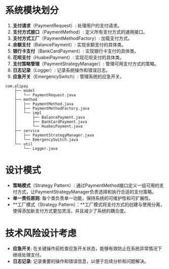 # 系统模块划分
1. **支付请求**（PaymentRequest）: 处理用户的支付请求。
2. **支付方式接口**（PaymentMethod）: 定义所有支付方式的通用接口。
3. **支付方式工厂**（PaymentMethodFactory）: 加载支付方式。
4. **余额支付**（BalancePayment）: 实现余额支付的具体类。
5. **银行卡支付**（BankCardPayment）: 实现银行卡支付的具体类。
6. **花呗支付**（HuabeiPayment）: 实现花呗支付的具体类。
7. **支付策略管理**（PaymentStrategyManager）: 管理可用支付方式的策略。
8. **日志记录**（Logger）: 记录系统操作和错误日志。
9. **应急开关**（EmergencySwitch）: 管理系统的应急开关。

```
com.alipay
    ├── model
    │   └── PaymentRequest.java
    ├── method
    │   ├── PaymentMethod.java
    │   ├── PaymentMethodFactory.java
    │   └── impl
    │       ├── BalancePayment.java
    │       ├── BankCardPayment.java
    │       └── HuabeiPayment.java
    ├── service
    │   ├── PaymentStrategyManager.java
    │   └── EmergencySwitch.java
    └── util
        └── Logger.java
```



# 设计模式
+ **策略模式**（Strategy Pattern）: 通过PaymentMethod接口定义一组可用的支付方式，让PaymentStrategyManager负责选择和执行合适的支付策略。
+ **单一责任原则**: 每个类负责单一功能，保持系统的可维护性和可扩展性。
+ **工厂模式（Strategy Pattern）：**工厂模式将支付方式的创建与使用分离，使得添加新支付方式更加灵活，并且减少了系统的耦合度。
# 技术风险设计考虑
+ **应急开关**: 在关键操作前检查应急开关状态，能够有效防止在系统异常情况下继续处理支付。
+ **日志记录**: 记录重要的操作和错误信息，以便于后续分析和问题解决。